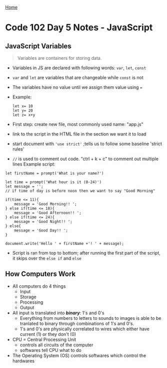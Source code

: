 [Home](README)

# Code 102 Day 5 Notes - JavaScript

## JavaScript Variables

>Variables are containers for storing data.

- Variables in JS are declared with following words:
  `var`,
  `let`,
  `const`
- `var` and `let` are variables that are changeable while `const` is not
- The variables have no value until we assign them value using `=`
- Example:

  ```
  let x= 10
  let y= 20
  let z= x+y
  ```

- First step: create new file, most commonly used name: "app.js"
- link to the script in the HTML file in the section we want it to load
- start document with  `'use strict'` ;tells us to follow some baseline 'strict rules'
- `//` is used to comment out code. "ctrl + k + c" to comment out multiple lines
Example script:

```
let firstName = prompt('What is your name?')

let time = prompt('What hour is it (0-24)')
let message = '';
// if time of day is before noon then we want to say "Good Morning"

if(time <= 11){
    message = 'Good Morning!! ';
} else if(time <= 18){
    message = 'Good Afternoon!! ';
} else if(time <= 24){
    message = 'Good Night!! ';
} else{
    message = 'Good Day!! ';
}

document.write('Hello ' + firstName +'! ' + message);
```

- Script is ran from top to bottom; after running the first part of the script, it skips over the `else if` and `else`

## How Computers Work

- All computers do 4 things
  - Input
  - Storage
  - Processing
  - Output
- All input is translated into ***binary***: 1's and 0's
  - Everything from numbers to letters to sounds to images is able to be tranlated to binary through combinations of 1's and 0's.
  - 1's and 0's are physically correlated to wires which either have current (1) or they don't (0)
- CPU = Central Processing Unit
  - controls all circuits of the computer
  - softwares tell CPU what to do
- The Operating System (OS) controls softwares which control the hardwares
